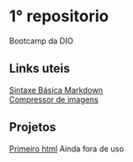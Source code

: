 # 1° repositorio
Bootcamp da DIO

## Links uteis
[Sintaxe Básica Markdown](https://www.markdownguide.org/basic-syntax/) <br/>
[Compressor de imagens](https://tinypng.com)

## Projetos 
[Primeiro html](localhost/projh.html) Ainda fora de uso

